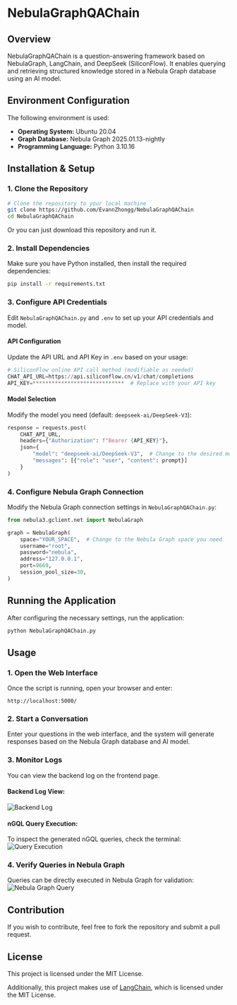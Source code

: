 # NebulaGraphQAChain

## Overview
NebulaGraphQAChain is a question-answering framework based on NebulaGraph, LangChain, and DeepSeek (SiliconFlow). It enables querying and retrieving structured knowledge stored in a Nebula Graph database using an AI model.

## Environment Configuration
The following environment is used:

- **Operating System:** Ubuntu 20.04
- **Graph Database:** Nebula Graph 2025.01.13-nightly
- **Programming Language:** Python 3.10.16

## Installation & Setup
### 1. Clone the Repository
```bash
# Clone the repository to your local machine
git clone https://github.com/EvannZhongg/NebulaGraphQAChain
cd NebulaGraphQAChain
```
Or you can just download this repository and run it.

### 2. Install Dependencies
Make sure you have Python installed, then install the required dependencies:
```bash
pip install -r requirements.txt
```

### 3. Configure API Credentials
Edit `NebulaGraphQAChain.py` and `.env` to set up your API credentials and model.

#### API Configuration
Update the API URL and API Key in `.env` based on your usage:
```python
# SiliconFlow online API call method (modifiable as needed)
CHAT_API_URL=https://api.siliconflow.cn/v1/chat/completions
API_KEY=*****************************  # Replace with your API key
```

#### Model Selection
Modify the model you need (default: `deepseek-ai/DeepSeek-V3`):
```python
response = requests.post(
    CHAT_API_URL,
    headers={"Authorization": f"Bearer {API_KEY}"},
    json={
        "model": "deepseek-ai/DeepSeek-V3",  # Change to the desired model
        "messages": [{"role": "user", "content": prompt}]
    }
)
```

### 4. Configure Nebula Graph Connection
Modify the Nebula Graph connection settings in `NebulaGraphQAChain.py`:
```python
from nebula3.gclient.net import NebulaGraph

graph = NebulaGraph(
    space="YOUR_SPACE",  # Change to the Nebula Graph space you need
    username="root",
    password="nebula",
    address="127.0.0.1",
    port=9669,
    session_pool_size=30,
)
```

## Running the Application
After configuring the necessary settings, run the application:
```bash
python NebulaGraphQAChain.py
```

## Usage
### 1. Open the Web Interface
Once the script is running, open your browser and enter:
```
http://localhost:5000/
```

### 2. Start a Conversation
Enter your questions in the web interface, and the system will generate responses based on the Nebula Graph database and AI model.

### 3. Monitor Logs
You can view the backend log on the frontend page.

#### Backend Log View:
![Backend Log](https://github.com/user-attachments/assets/06deb529-0524-44bc-aed0-e108efe118e8)

#### nGQL Query Execution:
To inspect the generated nGQL queries, check the terminal:
![Query Execution](https://github.com/user-attachments/assets/fefb7d40-9737-4dc1-a3d0-266445ccc65a)

### 4. Verify Queries in Nebula Graph
Queries can be directly executed in Nebula Graph for validation:
![Nebula Graph Query](https://github.com/user-attachments/assets/72b07b88-740e-4210-aaaf-823e29bfb3d1)

## Contribution
If you wish to contribute, feel free to fork the repository and submit a pull request.

## License
This project is licensed under the MIT License.

Additionally, this project makes use of [LangChain](https://github.com/hwchase17/langchain), which is licensed under the MIT License.
